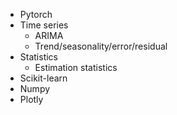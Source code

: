 * Pytorch
* Time series
	* ARIMA
	* Trend/seasonality/error/residual
* Statistics
	* Estimation statistics
* Scikit-learn
* Numpy
* Plotly
